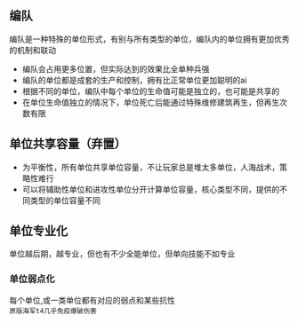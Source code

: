 ## 编队
编队是一种特殊的单位形式，有别与所有类型的单位，编队内的单位拥有更加优秀的机制和联动
- 编队会占用更多位置，但实际达到的效果比全单种兵强
- 编队的单位都是成套的生产和控制，拥有比正常单位更加聪明的ai
- 根据不同的单位，编队中每个单位的生命值可能是独立的，也可能是共享的
- 在单位生命值独立的情况下，单位死亡后能通过特殊维修建筑再生，但再生次数有限
## 单位共享容量（弃置）
- 为平衡性，所有单位共享单位容量，不让玩家总是堆太多单位，人海战术，策略性难行
- 可以将辅助性单位和进攻性单位分开计算单位容量，核心类型不同，提供的不同类型的单位容量不同
## 单位专业化
单位越后期，越专业，但也有不少全能单位，但单向技能不如专业
### 单位弱点化
每个单位,或一类单位都有对应的弱点和某些抗性  
`原版海军t4几乎免疫爆破伤害`
